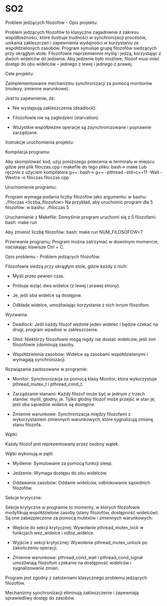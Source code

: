 # SO2
Problem jedzących filozofów - Opis projektu:

Problem jedzących filozofów to klasyczne zagadnienie z zakresu współbieżności, które ilustruje trudności w synchronizacji procesów, unikania zakleszczeń i zapewnienia wydajności w korzystaniu ze współdzielonych zasobów. Program symuluje grupę filozofów siedzących przy okrągłym stole. Filozofowie naprzemiennie myślą i jedzą, korzystając z dwóch widelców do jedzenia. Aby jedzenie było możliwe, filozof musi mieć dostęp do obu widelców – jednego z lewej i jednego z prawej.


Cele projektu:

Zaimplementowanie mechanizmu synchronizacji za pomocą monitorów (mutexy, zmienne warunkowe).

Jest to zapewnienie, że:

- Nie występują zakleszczenia (deadlock).

- Filozofowie nie są zagłodzeni (starvation).

- Wszystkie współbieżne operacje są zsynchronizowane i poprawnie zarządzane.

Instrukcje uruchomienia projektu:

Kompilacja programu:

Aby skompilować kod, użyj poniższego polecenia w terminalu w miejscu gdzie jest plik filoczas.cpp i makefile do tego pliku:
bash-> make
Lub ręcznie z użyciem kompilatora g++:
bash-> g++ -pthread -std=c++11 -Wall -Wextra -o filoczas filoczas.cpp

Uruchomienie programu:

Program wymaga podania liczby filozofów jako argumentu:
w bashu:
  ./filoczas <liczba_filozofow>
Na przykład, aby uruchomić program dla 5 filozofów:
w bashu:
  ./filoczas 5

Uruchamianie z Makefile: 
Domyślnie program uruchomi się z 5 filozofami:
bash:
  make run

Aby zmienić liczbę filozofów:
bash: 
  make run NUM_FILOSOFOW=7

Przerwanie programu:
Program można zatrzymać w dowolnym momencie, naciskając klawisze Ctrl + C.

Opis problemu - Problem jedzących filozofów:

Filozofowie siedzą przy okrągłym stole, gdzie każdy z nich:

- Myśli przez pewien czas.

- Próbuje wziąć dwa widelce (z lewej i prawej strony).

- Je, jeśli oba widelce są dostępne.

- Odkłada widelce, umożliwiając korzystanie z nich innym filozofom.

Wyzwania:

- Deadlock: Jeśli każdy filozof weźmie jeden widelec i będzie czekać na drugi, program wpadnie w zakleszczenie.

- Głód: Niektórzy filozofowie mogą nigdy nie dostać widelców, jeśli inni filozofowie zdominują zasoby.

- Współdzielenie zasobów: Widelce są zasobami współdzielonymi i wymagają synchronizacji.

Rozwiązania zastosowane w programie:

- Monitor: Synchronizacja za pomocą klasy Monitor, która wykorzystuje pthread_mutex_t i pthread_cond_t.

- Zarządzanie stanami: Każdy filozof może być w jednym z trzech stanów: myśli, głodny, je. Tylko głodny filozof może przejść w stan je, jeśli oba sąsiednie widelce są dostępne.

- Zmienne warunkowe: Synchronizacja między filozofami z wykorzystaniem zmiennych warunkowych, które sygnalizują zmianę stanu filozofa.

Wątki:

Każdy filozof jest reprezentowany przez osobny wątek.

Wątki wykonują w pętli:

- Myślenie: Symulowane za pomocą funkcji sleep.

- Jedzenie: Wymaga dostępu do obu widelców.

- Oddawanie zasobów: Oddanie widelców, odblokowanie sąsiednich filozofów.

Sekcje krytyczne:

Sekcje krytyczne w programie to momenty, w których filozofowie modyfikują współdzielone zasoby (stany filozofów, dostępność widelców). Są one zabezpieczone za pomocą mutexów i zmiennych warunkowych:

- Wejście do sekcji krytycznej: Wywołanie pthread_mutex_lock w funkcjach wez_widelce i odloz_widelce.

- Wyjście z sekcji krytycznej: Wywołanie pthread_mutex_unlock po zakończeniu operacji.

- Zmienne warunkowe: pthread_cond_wait i pthread_cond_signal umożliwiają filozofom czekanie na dostępność widelców i sygnalizowanie zmian.


Program jest zgodny z założeniami klasycznego problemu jedzących filozofów.

Mechanizmy synchronizacji eliminują zakleszczenie i zapewniają sprawiedliwy dostęp do zasobów.




